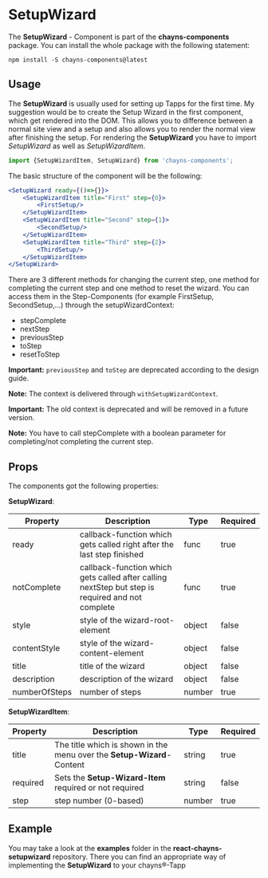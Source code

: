 # SetupWizard #

The **SetupWizard** - Component is part of the **chayns-components** package. You can install the whole package with the following statement:

    npm install -S chayns-components@latest


## Usage ##

The **SetupWizard** is usually used for setting up Tapps for the first time. My suggestion would be to create the Setup Wizard in the first component, which get rendered into the DOM. This allows you to difference between a normal site view and a setup and also allows you to render the normal view after finishing the setup.
For rendering the **SetupWizard** you have to import *SetupWizard* as well as *SetupWizardItem*.

```jsx harmony
import {SetupWizardItem, SetupWizard} from 'chayns-components';
```

The basic structure of the component will be the following:
```jsx harmony
<SetupWizard ready={()=>{}}>
    <SetupWizardItem title="First" step={0}>
        <FirstSetup/>
    </SetupWizardItem>
    <SetupWizardItem title="Second" step={1}>
        <SecondSetup/>
    </SetupWizardItem>
    <SetupWizardItem title="Third" step={2}>
        <ThirdSetup/>
    </SetupWizardItem>
</SetupWizard>
```

There are 3 different methods for changing the current step, one method for completing the current step and one method to reset the wizard. 
You can access them in the Step-Components (for example FirstSetup, SecondSetup,...) through the setupWizardContext:
- stepComplete
- nextStep
- previousStep
- toStep
- resetToStep

 **Important:** `previousStep` and `toStep` are deprecated according to the design guide.

 **Note:** The context is delivered through `withSetupWizardContext`.
 
 **Important:** The old context is deprecated and will be removed in a future version.
 
 **Note:** You have to call stepComplete with a boolean parameter for completing/not completing the current step.
 

## Props ##
The components got the following properties:


**SetupWizard**:

| Property     | Description                                                                | Type   | Required |
|--------------|----------------------------------------------------------------------------|--------|----------|
| ready        | callback-function which gets called right after the last step finished     | func   | true     |
| notComplete  | callback-function which gets called after calling nextStep but step is required and not complete | func   | true     |
| style        | style of the wizard-root-element                                           | object | false    |
| contentStyle | style of the wizard-content-element                                        | object | false    |
| title        | title of the wizard                                                        | object | false    |
| description  | description of the wizard                                                  | object | false    |
| numberOfSteps| number of steps                                                            | number | true     |

**SetupWizardItem**:

| Property   | Description                                                                                        | Type   | Required |
|------------|----------------------------------------------------------------------------------------------------|--------|----------|
| title      | The title which is shown in the menu over the **Setup-Wizard**-Content                             | string | true     |
| required   | Sets the **Setup-Wizard-Item** required or not required                                            | string | false    |
| step       | step number (0-based)                                                                              | number | true     |

## Example ##

You may take a look at the **examples** folder in the **react-chayns-setupwizard** repository. There you can find an appropriate way of implementing the **SetupWizard** to your chayns®-Tapp
